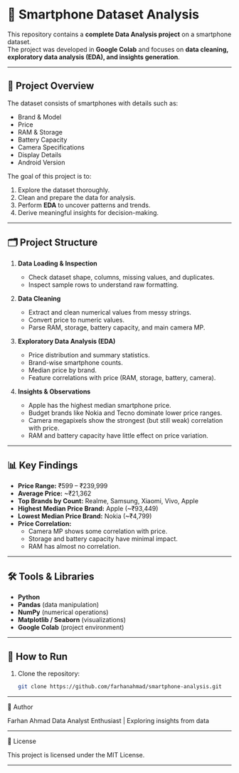 # 📱 Smartphone Dataset Analysis

This repository contains a **complete Data Analysis project** on a smartphone dataset.  
The project was developed in **Google Colab** and focuses on **data cleaning, exploratory data analysis (EDA), and insights generation**.

---

## 📌 Project Overview
The dataset consists of smartphones with details such as:
- Brand & Model
- Price
- RAM & Storage
- Battery Capacity
- Camera Specifications
- Display Details
- Android Version

The goal of this project is to:
1. Explore the dataset thoroughly.
2. Clean and prepare the data for analysis.
3. Perform **EDA** to uncover patterns and trends.
4. Derive meaningful insights for decision-making.

---

## 🗂️ Project Structure
1. **Data Loading & Inspection**
   - Check dataset shape, columns, missing values, and duplicates.
   - Inspect sample rows to understand raw formatting.

2. **Data Cleaning**
   - Extract and clean numerical values from messy strings.
   - Convert price to numeric values.
   - Parse RAM, storage, battery capacity, and main camera MP.

3. **Exploratory Data Analysis (EDA)**
   - Price distribution and summary statistics.
   - Brand-wise smartphone counts.
   - Median price by brand.
   - Feature correlations with price (RAM, storage, battery, camera).

4. **Insights & Observations**
   - Apple has the highest median smartphone price.
   - Budget brands like Nokia and Tecno dominate lower price ranges.
   - Camera megapixels show the strongest (but still weak) correlation with price.
   - RAM and battery capacity have little effect on price variation.

---

## 📊 Key Findings
- **Price Range:** ₹599 – ₹239,999  
- **Average Price:** ~₹21,362  
- **Top Brands by Count:** Realme, Samsung, Xiaomi, Vivo, Apple  
- **Highest Median Price Brand:** Apple (~₹93,449)  
- **Lowest Median Price Brand:** Nokia (~₹4,799)  
- **Price Correlation:**  
  - Camera MP shows some correlation with price.  
  - Storage and battery capacity have minimal impact.  
  - RAM has almost no correlation.

---

## 🛠️ Tools & Libraries
- **Python**
- **Pandas** (data manipulation)
- **NumPy** (numerical operations)
- **Matplotlib / Seaborn** (visualizations)
- **Google Colab** (project environment)

---

## 🚀 How to Run
1. Clone the repository:
   ```bash
   git clone https://github.com/farhanahmad/smartphone-analysis.git
---

🙌 Author

Farhan Ahmad
Data Analyst Enthusiast | Exploring insights from data


---

📜 License

This project is licensed under the MIT License.

---
   
